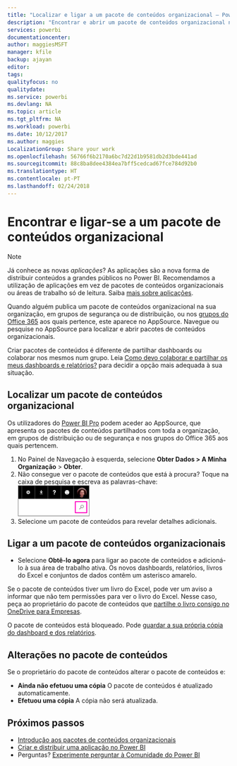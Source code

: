 ```yaml
---
title: "Localizar e ligar a um pacote de conteúdos organizacional – Power BI"
description: "Encontrar e abrir um pacote de conteúdos organizacional no Power BI"
services: powerbi
documentationcenter: 
author: maggiesMSFT
manager: kfile
backup: ajayan
editor: 
tags: 
qualityfocus: no
qualitydate: 
ms.service: powerbi
ms.devlang: NA
ms.topic: article
ms.tgt_pltfrm: NA
ms.workload: powerbi
ms.date: 10/12/2017
ms.author: maggies
LocalizationGroup: Share your work
ms.openlocfilehash: 56766f6b2170a6bc7d22d1b9581db2d3bde441ad
ms.sourcegitcommit: 88c8ba8dee4384ea7bff5cedcad67fce784d92b0
ms.translationtype: HT
ms.contentlocale: pt-PT
ms.lasthandoff: 02/24/2018
---
```

# <a name="find-and-connect-to-an-organizational-content-pack"></a>Encontrar e ligar-se a um pacote de conteúdos organizacional
> [!NOTE]
> Já conhece as novas *aplicações*? As aplicações são a nova forma de distribuir conteúdos a grandes públicos no Power BI. Recomendamos a utilização de aplicações em vez de pacotes de conteúdos organizacionais ou áreas de trabalho só de leitura. Saiba [mais sobre aplicações](service-install-use-apps.md).
> 
> 

Quando alguém publica um pacote de conteúdos organizacional na sua organização, em grupos de segurança ou de distribuição, ou nos [grupos do Office 365](https://support.office.com/article/Create-a-group-in-Office-365-7124dc4c-1de9-40d4-b096-e8add19209e9) aos quais pertence, este aparece no AppSource.  Navegue ou pesquise no AppSource para localizar e abrir pacotes de conteúdos organizacionais.

Criar pacotes de conteúdos é diferente de partilhar dashboards ou colaborar nos mesmos num grupo. Leia [Como devo colaborar e partilhar os meus dashboards e relatórios?](service-how-to-collaborate-distribute-dashboards-reports.md) para decidir a opção mais adequada à sua situação.

## <a name="find-an-organizational-content-pack"></a>Localizar um pacote de conteúdos organizacional
Os utilizadores do [Power BI Pro](https://powerbi.microsoft.com/pricing) podem aceder ao AppSource, que apresenta os pacotes de conteúdos partilhados com toda a organização, em grupos de distribuição ou de segurança e nos grupos do Office 365 aos quais pertencem.  

1. No Painel de Navegação à esquerda, selecione **Obter Dados \> A Minha Organização** \> **Obter**.
2. Não consegue ver o pacote de conteúdos que está à procura? Toque na caixa de pesquisa e escreva as palavras-chave:  
    ![](media/service-organizational-content-pack-find-and-open/cp_searchbox.png)
3. Selecione um pacote de conteúdos para revelar detalhes adicionais.

## <a name="connect-to-an-organizational-content-pack"></a>Ligar a um pacote de conteúdos organizacionais
* Selecione **Obtê-lo agora** para ligar ao pacote de conteúdos e adicioná-lo à sua área de trabalho ativa. Os novos dashboards, relatórios, livros do Excel e conjuntos de dados contêm um asterisco amarelo.

Se o pacote de conteúdos tiver um livro do Excel, pode ver um aviso a informar que não tem permissões para ver o livro do Excel. Nesse caso, peça ao proprietário do pacote de conteúdos que [partilhe o livro consigo no OneDrive para Empresas](https://support.office.com/en-us/article/Share-documents-or-folders-in-Office-365-1fe37332-0f9a-4719-970e-d2578da4941c). 

O pacote de conteúdos está bloqueado. Pode [guardar a sua própria cópia do dashboard e dos relatórios](service-organizational-content-pack-copy-refresh-access.md). 

## <a name="changes-to-the-content-pack"></a>Alterações no pacote de conteúdos
Se o proprietário do pacote de conteúdos alterar o pacote de conteúdos e: 

* **Ainda não efetuou uma cópia** O pacote de conteúdos é atualizado automaticamente.
* **Efetuou uma cópia** A cópia não será atualizada. 

## <a name="next-steps"></a>Próximos passos
* [Introdução aos pacotes de conteúdos organizacionais](service-organizational-content-pack-introduction.md)  
* [Criar e distribuir uma aplicação no Power BI](service-create-distribute-apps.md)
* Perguntas? [Experimente perguntar à Comunidade do Power BI](http://community.powerbi.com/)


